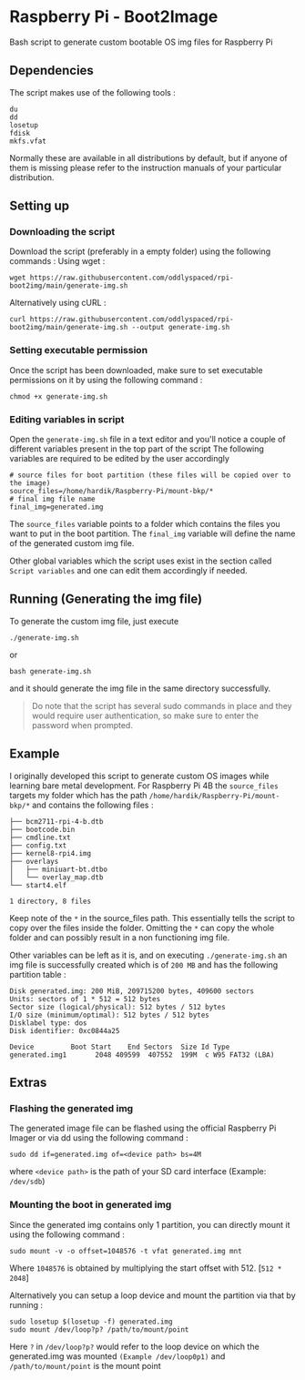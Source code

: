 # Raspberry Pi - Boot2Image
Bash script to generate custom bootable OS img files for Raspberry Pi

## Dependencies
The script makes use of the following tools :

    du
    dd
    losetup
    fdisk
    mkfs.vfat

Normally these are available in all distributions by default, but if anyone of them is missing please refer to the instruction manuals of your particular distribution.

## Setting up
### Downloading the script
Download the script (preferably in a empty folder) using the following commands :
Using wget :

    wget https://raw.githubusercontent.com/oddlyspaced/rpi-boot2img/main/generate-img.sh
Alternatively using cURL :

    curl https://raw.githubusercontent.com/oddlyspaced/rpi-boot2img/main/generate-img.sh --output generate-img.sh

### Setting executable permission
Once the script has been downloaded, make sure to set executable permissions on it by using the following command :

    chmod +x generate-img.sh


### Editing variables in script
Open the `generate-img.sh` file in a text editor and you'll notice a couple of different variables present in the top part of the script
The following variables are required to be edited by the user accordingly

    # source files for boot partition (these files will be copied over to the image)
    source_files=/home/hardik/Raspberry-Pi/mount-bkp/*
    # final img file name
    final_img=generated.img
The `source_files` variable points to a folder which contains the files you want to put in the boot partition.
The `final_img` variable will define the name of the generated custom img file.

Other global variables which the script uses exist in the section called `Script variables` and one can edit them accordingly if needed.


## Running (Generating the img file)
To generate the custom img file, just execute

    ./generate-img.sh

or

    bash generate-img.sh

and it should generate the img file in the same directory successfully.

> Do note that the script has several sudo commands in place and they
> would require user authentication, so make sure to enter the password
> when prompted.

## Example
I originally developed this script to generate custom OS images while learning bare metal development.
For Raspberry Pi 4B the `source_files` targets my folder which has the path `/home/hardik/Raspberry-Pi/mount-bkp/*` and contains the following files :
    
    ├── bcm2711-rpi-4-b.dtb
    ├── bootcode.bin
    ├── cmdline.txt
    ├── config.txt
    ├── kernel8-rpi4.img
    ├── overlays
    │   ├── miniuart-bt.dtbo
    │   └── overlay_map.dtb
    └── start4.elf
    
    1 directory, 8 files

Keep note of the `*` in the source_files path. This essentially tells the script to copy over the files inside the folder. Omitting the `*` can copy the whole folder and can possibly result in a non functioning img file.

Other variables can be left as it is, and on executing `./generate-img.sh` an img file is successfully created which is of `200 MB` and has the following partition table :

    Disk generated.img: 200 MiB, 209715200 bytes, 409600 sectors
    Units: sectors of 1 * 512 = 512 bytes
    Sector size (logical/physical): 512 bytes / 512 bytes
    I/O size (minimum/optimal): 512 bytes / 512 bytes
    Disklabel type: dos
    Disk identifier: 0xc0844a25
    
    Device         Boot Start    End Sectors  Size Id Type
    generated.img1       2048 409599  407552  199M  c W95 FAT32 (LBA)

## Extras
### Flashing the generated img
The generated image file can be flashed using the official Raspberry Pi Imager or via dd using the following command :

    sudo dd if=generated.img of=<device path> bs=4M
where `<device path>` is the path of your SD card interface (Example: `/dev/sdb`)

### Mounting the boot in generated img
Since the generated img contains only 1 partition, you can directly mount it using the following command :

    sudo mount -v -o offset=1048576 -t vfat generated.img mnt

Where `1048576` is obtained by multiplying the start offset with 512. [`512 * 2048`]

Alternatively you can setup a loop device and mount the partition via that by running :

    sudo losetup $(losetup -f) generated.img
    sudo mount /dev/loop?p? /path/to/mount/point

Here `?`  in `/dev/loop?p?` would refer to the loop device on which the generated.img was mounted `(Example /dev/loop0p1)` and `/path/to/mount/point` is the mount point
